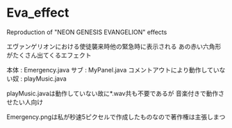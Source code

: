 # Eva_effect
Reproduction of "NEON GENESIS EVANGELION" effects

エヴァンゲリオンにおける使徒襲来時他の緊急時に表示される
あの赤い六角形がたくさん出てくるエフェクト

本体 : Emergency.java
サブ : MyPanel.java
コメントアウトにより動作していない奴 : playMusic.java

playMusic.javaは動作していない故に*.wav共も不要であるが
音楽付きで動作させたい人向け

Emergency.pngは私が秒速5ピクセルで作成したものなので著作権は主張しまつ
